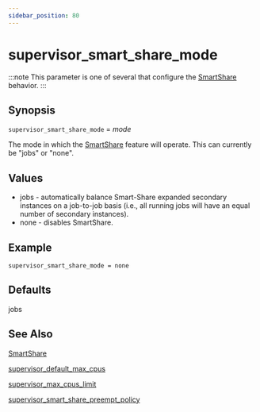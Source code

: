 ```yaml
---
sidebar_position: 80
---
```


# supervisor_smart_share_mode

:::note
This parameter is one of several that configure the
[SmartShare](../../administrators-guide/configuring-qube/SmartShare) behavior.
:::

## Synopsis

`supervisor_smart_share_mode` = _mode_

The mode in which the [SmartShare](../../administrators-guide/configuring-qube/SmartShare) feature will
operate. This can currently be "jobs" or "none".

## Values

  * jobs - automatically balance Smart-Share expanded secondary instances on a job-to-job basis (i.e., all running jobs will have an equal number of secondary instances).
  * none - disables SmartShare.

## Example

```
supervisor_smart_share_mode = none
```

## Defaults

jobs

## See Also

[SmartShare](../../administrators-guide/configuring-qube/SmartShare)

[supervisor_default_max_cpus](./supervisor_default_max_cpus)

[supervisor_max_cpus_limit](./supervisor_max_cpus_limit)

[supervisor_smart_share_preempt_policy](./supervisor_smart_share_preempt_policy)

